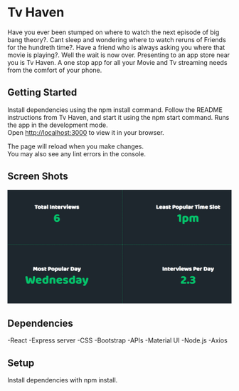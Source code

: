 # Tv Haven
 Have you ever been stumped on where to watch the next episode of big bang theory?. Cant sleep and wondering where to watch reruns of Friends for the hundreth time?. Have a friend who is always asking you where that movie is playing?. Well the wait is now over. Presenting to an app store near you is Tv Haven. A one stop app for all your Movie and Tv streaming needs from the comfort of your phone. 

## Getting Started
Install dependencies using the npm install command.
Follow the README instructions from Tv Haven, and start it using the npm start command.
Runs the app in the development mode.\
Open [http://localhost:3000](http://localhost:3000) to view it in your browser.

The page will reload when you make changes.\
You may also see any lint errors in the console.

## Screen Shots
!["4 PANEL VIEW"](https://github.com/Aminadft/scheduler-dashboard/blob/master/public/docs/dashboard.PNG?raw=true)

## Dependencies
-React
-Express server
-CSS
-Bootstrap
-APIs
-Material UI
-Node.js
-Axios

## Setup
Install dependencies with npm install.



